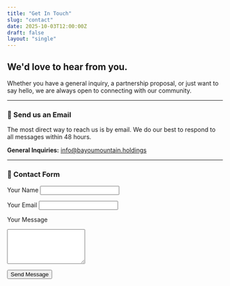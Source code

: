 ```yaml
---
title: "Get In Touch"
slug: "contact"
date: 2025-10-03T12:00:00Z
draft: false
layout: "single" 
---
```




## We'd love to hear from you.



Whether you have a general inquiry, a partnership proposal, or just want to say hello, we are always open to connecting with our community.



---



### 📧 Send us an Email



The most direct way to reach us is by email. We do our best to respond to all messages within 48 hours.



**General Inquiries:** [info@bayoumountain.holdings](mailto:info@bayoumountain.holdings)



---


### 📧 Contact Form

<form method="POST" action="/api/contact">

<label for="name">Your Name</label>
<input type="text" id="name" name="name" required>

<label for="email">Your Email</label>
<input type="email" id="email" name="email" required>

<label for="message">Your Message</label>
<textarea id="message" name="message" rows="5" required></textarea>

<button type="submit" id="submitButton">Send Message</button>

</form>

<!-- ### 📍 Other Details -->





